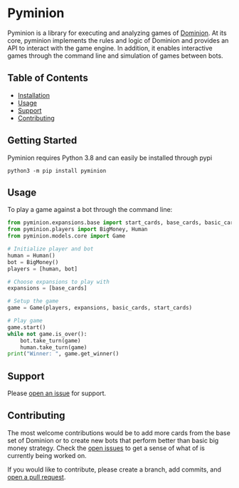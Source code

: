 # Pyminion

Pyminion is a library for executing and analyzing games of [Dominion](https://www.riograndegames.com/games/dominion/). At its core, pyminion implements the rules and logic of Dominion and provides an API to interact with the game engine. In addition, it enables interactive games through the command line and simulation of games between bots.

## Table of Contents

-   [Installation](#installation)
-   [Usage](#usage)
-   [Support](#support)
-   [Contributing](#contributing)

## Getting Started

Pyminion requires Python 3.8 and can easily be installed through pypi

```
python3 -m pip install pyminion
```

## Usage

To play a game against a bot through the command line:

```python
from pyminion.expansions.base import start_cards, base_cards, basic_cards
from pyminion.players import BigMoney, Human
from pyminion.models.core import Game

# Initialize player and bot
human = Human()
bot = BigMoney()
players = [human, bot]

# Choose expansions to play with
expansions = [base_cards]

# Setup the game
game = Game(players, expansions, basic_cards, start_cards)

# Play game
game.start()
while not game.is_over():
    bot.take_turn(game)
    human.take_turn(game)
print("Winner: ", game.get_winner()

```

## Support

Please [open an issue](https://github.com/evanofslack/pyminion/issues/new) for support.

## Contributing

The most welcome contributions would be to add more cards from the base set of Dominion or to create new bots that perform better than basic big money strategy. Check the [open issues](https://github.com/evanofslack/pyminion/issues) to get a sense of what of is currently being worked on.

If you would like to contribute, please create a branch, add commits, and [open a pull request](https://github.com/evanofslack/pyminion/pulls).
